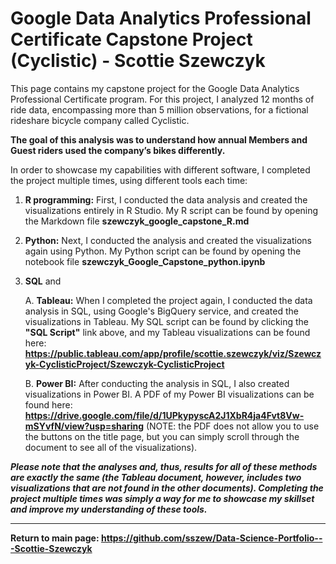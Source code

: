 # Google Data Analytics Professional Certificate Capstone Project (Cyclistic) - Scottie Szewczyk

This page contains my capstone project for the Google Data Analytics Professional Certificate program. For this project, I analyzed 12 months of ride data, encompassing more than 5 million observations, for a fictional rideshare bicycle company called Cyclistic.

**The goal of this analysis was to understand how annual Members and Guest riders used the company’s bikes differently.**

In order to showcase my capabilities with different software, I completed the project multiple times, using different tools each time:

1) **R programming:** First, I conducted the data analysis and created the visualizations entirely in R Studio. My R script can be found by opening the Markdown file **szewczyk_google_capstone_R.md**

2) **Python:** Next, I conducted the analysis and created the visualizations again using Python. My Python script can be found by opening the notebook file **szewczyk_Google_Capstone_python.ipynb**

3) **SQL** and 

    A. **Tableau:** When I completed the project again, I conducted the data analysis in SQL, using Google's BigQuery service, and created the visualizations in Tableau. My SQL script can be found by clicking the **"SQL Script"** link above, and my Tableau visualizations can be found here: **https://public.tableau.com/app/profile/scottie.szewczyk/viz/Szewczyk-CyclisticProject/Szewczyk-CyclisticProject**

    B. **Power BI:** After conducting the analysis in SQL, I also created visualizations in Power BI. A PDF of my Power BI visualizations can be found here: **https://drive.google.com/file/d/1UPkypyscA2J1XbR4ja4Fvt8Vw-mSYvfN/view?usp=sharing** (NOTE: the PDF does not allow you to use the buttons on the title page, but you can simply scroll through the document to see all of the visualizations).

_**Please note that the analyses and, thus, results for all of these methods are exactly the same (the Tableau document, however, includes two visualizations that are not found in the other documents). Completing the project multiple times was simply a way for me to showcase my skillset and improve my understanding of these tools.**_

---
 
**Return to main page: https://github.com/sszew/Data-Science-Portfolio---Scottie-Szewczyk**
